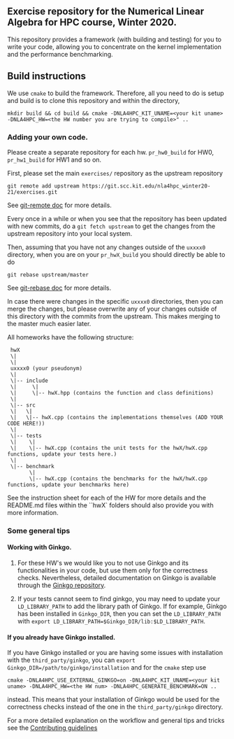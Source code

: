 ## Exercise repository for the Numerical Linear Algebra for HPC course, Winter 2020.

This repository provides a framework (with building and testing) for you to write
your code, allowing you to concentrate on the kernel implementation and the 
performance benchmarking. 

## Build instructions

We use `cmake` to build the framework. Therefore, all you need to do is setup and build is to clone this repository
and within the directory,

```
mkdir build && cd build && cmake -DNLA4HPC_KIT_UNAME=<your kit uname> -DNLA4HPC_HW=<the HW number you are trying to compile>" .. 
```

### Adding your own code.

Please create a separate repository for each hw. `pr_hw0_build` for HW0, `pr_hw1_build` for HW1 and so on.

First, please set the main `exercises/` repository as the upstream repository  
```
git remote add upstream https://git.scc.kit.edu/nla4hpc_winter20-21/exercises.git
```

See [git-remote doc](https://git-scm.com/book/en/v2/Git-Basics-Working-with-Remotes) for more details.

Every once in a while or when you see that the repository has been updated with new commits, do a `git fetch upstream` to get 
the changes from the upstream repository into your local system.

Then, assuming that you have not any changes outside of the `uxxxx0` directory, when you are on your `pr_hwX_build`  you
should directly be able to do
```
git rebase upstream/master
```

See [git-rebase doc](https://git-scm.com/book/en/v2/Git-Branching-Rebasing) for more details.

In case there were changes in the specific `uxxxx0` directories, then you can merge the changes, but please overwrite any of
your changes outside of this directory with the commits from the upstream. This makes merging to the master much easier later.

All homeworks have the following structure:

```
 hwX
 \|
 \|
 uxxxx0 (your pseudonym)
 \|
 \|-- include
 \|     \|
 \|     \|-- hwX.hpp (contains the function and class definitions)
 \|
 \|-- src 
 \|   \|
 \|   \|-- hwX.cpp (contains the implementations themselves (ADD YOUR CODE HERE!))
 \|
 \|-- tests
 \|    \|
 \|    \|-- hwX.cpp (contains the unit tests for the hwX/hwX.cpp functions, update your tests here.)
 \|
 \|-- benchmark
       \|
       \|-- hwX.cpp (contains the benchmarks for the hwX/hwX.cpp functions, update your benchmarks here)
 ```
 
See the instruction sheet for each of the HW for more details and the README.md files within the ``hwX` folders should also provide you with more information. 


### Some general tips

#### Working with Ginkgo.

1. For these HW's we would like you to not use Ginkgo and its functionalities in
your code, but use them only for the correctness checks. Nevertheless, detailed
documentation on Ginkgo is available through the [Ginkgo repository](https://github.com/ginkgo-project/ginkgo).

2. If your tests cannot seem to find ginkgo, you may need to update your `LD_LIBRARY_PATH` to add the library path of Ginkgo.
   If for example, Ginkgo has been installed in `Ginkgo_DIR`, then you can set the `LD_LIBRARY_PATH` with
   `export LD_LIBRARY_PATH=$Ginkgo_DIR/lib:$LD_LIBRARY_PATH`.

#### If you already have Ginkgo installed.
If you have Ginkgo installed or you are having some issues with installation with the `third_party/ginkgo`, you 
can `export Ginkgo_DIR=/path/to/ginkgo/installation` and for the `cmake` step use
```
cmake -DNLA4HPC_USE_EXTERNAL_GINKGO=on -DNLA4HPC_KIT_UNAME=<your kit uname> -DNLA4HPC_HW=<the HW num> -DNLA4HPC_GENERATE_BENCHMARK=ON ..
```
instead. This means that your installation of Ginkgo would be used for the correctness checks instead of the
one in the `third_party/ginkgo` directory. 

For a more detailed explanation on the workflow and general tips and tricks see the [Contributing guidelines](./CONTRIBUTING.md)

